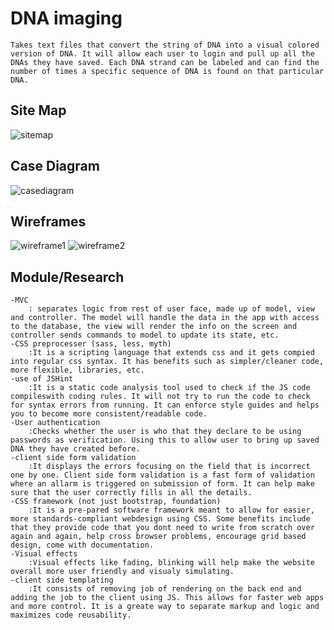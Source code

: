 DNA imaging
===========
	Takes text files that convert the string of DNA into a visual colored version of DNA. It will allow each user to login and pull up all the DNAs they have saved. Each DNA strand can be labeled and can find the number of times a specific sequence of DNA is found on that particular DNA.
	
Site Map
--------
![sitemap](https://github.com/xsweetpea/2014-finalproject/blob/master/documentation/sitemap.png)

Case Diagram
------------
![casediagram](https://github.com/xsweetpea/2014-finalproject/blob/master/documentation/casediagram.png)

Wireframes
----------
![wireframe1](https://github.com/xsweetpea/2014-finalproject/blob/master/documentation/wireframe1.png)
![wireframe2](https://github.com/xsweetpea/2014-finalproject/blob/master/documentation/wireframe2.png)

Module/Research
---------------
	-MVC	
		: separates logic from rest of user face, made up of model, view and controller. The model will handle the data in the app with access to the database, the view will render the info on the screen and controller sends commands to model to update its state, etc.
	-CSS preprocesser (sass, less, myth)
		:It is a scripting language that extends css and it gets compied into regular css syntax. It has benefits such as simpler/cleaner code, more flexible, libraries, etc. 
	-use of JSHint
		:It is a static code analysis tool used to check if the JS code compileswith coding rules. It will not try to run the code to check for syntax errors from running. It can enforce style guides and helps you to become more consistent/readable code. 
	-User authentication
		:Checks whether the user is who that they declare to be using passwords as verification. Using this to allow user to bring up saved DNA they have created before.
	-client side form validation
		:It displays the errors focusing on the field that is incorrect one by one. Client side form validation is a fast form of validation where an allarm is triggered on submission of form. It can help make sure that the user correctly fills in all the details. 
	-CSS framework (not just bootstrap, foundation)
		:It is a pre-pared software framework meant to allow for easier, more standards-compliant webdesign using CSS. Some benefits include that they provide code that you dont need to write from scratch over again and again, help cross browser problems, encourage grid based design, come with documentation.
	-Visual effects
		:Visual effects like fading, blinking will help make the website overall more user friendly and visualy simulating.
	-client side templating
		:It consists of removing job of rendering on the back end and adding the job to the client using JS. This allows for faster web apps and more control. It is a greate way to separate markup and logic and maximizes code reusability. 

